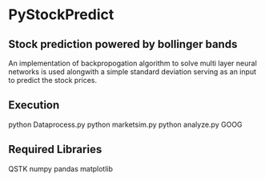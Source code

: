 PyStockPredict
===============

Stock prediction powered by bollinger bands
-------------------------------------------

An implementation of backpropogation algorithm to solve multi layer neural 
networks is used alongwith a simple standard deviation serving as an input
to predict the stock prices.


Execution
---------

python Dataprocess.py
python marketsim.py
python analyze.py GOOG


Required Libraries
------------------

QSTK
numpy
pandas
matplotlib
